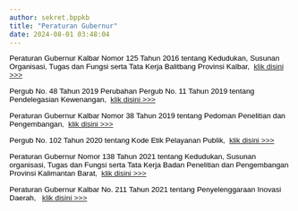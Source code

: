 ```yaml
---
author: sekret.bppkb
title: "Peraturan Gubernur"
date: 2024-08-01 03:48:04
---
```

<p style="margin: 0cm; font-variant-ligatures: normal; font-variant-caps: normal; orphans: 2; text-align: start; widows: 2; -webkit-text-stroke-width: 0px; text-decoration-thickness: initial; text-decoration-style: initial; text-decoration-color: initial; word-spacing: 0px; line-height: 1.1;"><span style="font-size: 10pt; font-family: arial, helvetica, sans-serif;"><strong><span style="color: black; font-weight: normal;"><span style="vertical-align: inherit;"><span style="vertical-align: inherit;">Peraturan Gubernur Kalbar Nomor 125 Tahun 2016 tentang Kedudukan, Susunan Organisasi, Tugas dan Fungsi serta Tata Kerja Balitbang Provinsi Kalbar,&nbsp; </span></span><a href="https://drive.google.com/file/d/1AmKiMnOy4X2tkZKKjpEUZVrtBLygt6Wr/view?usp=sharing"><span style="vertical-align: inherit;"><span style="vertical-align: inherit;">klik disini &gt;&gt;&gt;</span></span></a></span></strong></span></p>

<p style="margin: 0cm; font-variant-ligatures: normal; font-variant-caps: normal; orphans: 2; text-align: start; widows: 2; -webkit-text-stroke-width: 0px; text-decoration-thickness: initial; text-decoration-style: initial; text-decoration-color: initial; word-spacing: 0px; line-height: 1.1;"><span style="font-size: 10pt; font-family: arial, helvetica, sans-serif;">&nbsp;</span></p>

<p style="margin: 0cm; font-variant-ligatures: normal; font-variant-caps: normal; orphans: 2; text-align: start; widows: 2; -webkit-text-stroke-width: 0px; text-decoration-thickness: initial; text-decoration-style: initial; text-decoration-color: initial; word-spacing: 0px; line-height: 1.1;"><span style="font-size: 10pt; font-family: arial, helvetica, sans-serif;"><strong><span style="color: black; font-weight: normal;"><span style="vertical-align: inherit;"><span style="vertical-align: inherit;">Pergub No. 48 Tahun 2019 Perubahan Pergub No. 11 Tahun 2019 tentang Pendelegasian Kewenangan,&nbsp; </span></span><a href="https://drive.google.com/file/d/1GNWpR9O-VSBEmIZ2Uh-CEF1YTm4SNmtl/view?usp=sharing"><span style="vertical-align: inherit;"><span style="vertical-align: inherit;">klik disini &gt;&gt;&gt;</span></span></a></span></strong></span></p>

<p style="margin: 0cm; font-variant-ligatures: normal; font-variant-caps: normal; orphans: 2; text-align: start; widows: 2; -webkit-text-stroke-width: 0px; text-decoration-thickness: initial; text-decoration-style: initial; text-decoration-color: initial; word-spacing: 0px; line-height: 1.1;"><span style="font-size: 10pt; font-family: arial, helvetica, sans-serif;">&nbsp;</span></p>

<p style="margin: 0cm; font-variant-ligatures: normal; font-variant-caps: normal; orphans: 2; text-align: start; widows: 2; -webkit-text-stroke-width: 0px; text-decoration-thickness: initial; text-decoration-style: initial; text-decoration-color: initial; word-spacing: 0px; line-height: 1.1;"><span style="font-size: 10pt; font-family: arial, helvetica, sans-serif;"><strong><span style="color: black; font-weight: normal;"><span style="vertical-align: inherit;"><span style="vertical-align: inherit;">Peraturan Gubernur Kalbar Nomor 38 Tahun 2019 tentang Pedoman Penelitian dan Pengembangan,&nbsp; </span></span><a href="https://drive.google.com/file/d/1ohlBugoNzZ0PPtqAtfKbKpkgvmaLTqkm/view?usp=sharing"><span style="vertical-align: inherit;"><span style="vertical-align: inherit;">klik disini &gt;&gt;&gt;</span></span></a></span></strong></span></p>

<p style="margin: 0cm; font-variant-ligatures: normal; font-variant-caps: normal; orphans: 2; text-align: start; widows: 2; -webkit-text-stroke-width: 0px; text-decoration-thickness: initial; text-decoration-style: initial; text-decoration-color: initial; word-spacing: 0px; line-height: 1.1;"><span style="font-size: 10pt; font-family: arial, helvetica, sans-serif;">&nbsp;</span></p>

<p style="margin: 0cm; font-variant-ligatures: normal; font-variant-caps: normal; orphans: 2; text-align: start; widows: 2; -webkit-text-stroke-width: 0px; text-decoration-thickness: initial; text-decoration-style: initial; text-decoration-color: initial; word-spacing: 0px; line-height: 1.1;"><span style="font-size: 10pt; font-family: arial, helvetica, sans-serif;"><strong><span style="color: black; font-weight: normal;"><span style="vertical-align: inherit;"><span style="vertical-align: inherit;">Pergub No. 102 Tahun 2020 tentang Kode Etik Pelayanan Publik,&nbsp; </span></span><a href="https://drive.google.com/file/d/16F_UOGUVp55gc25SJkw4lm48KGMHcugW/view?usp=sharing"><span style="vertical-align: inherit;"><span style="vertical-align: inherit;">klik disini &gt;&gt;&gt;</span></span></a></span></strong></span></p>

<p style="margin: 0cm; font-variant-ligatures: normal; font-variant-caps: normal; orphans: 2; text-align: start; widows: 2; -webkit-text-stroke-width: 0px; text-decoration-thickness: initial; text-decoration-style: initial; text-decoration-color: initial; word-spacing: 0px; line-height: 1.1;"><span style="font-size: 10pt; font-family: arial, helvetica, sans-serif;">&nbsp;</span></p>

<p style="margin: 0cm; font-variant-ligatures: normal; font-variant-caps: normal; orphans: 2; text-align: start; widows: 2; -webkit-text-stroke-width: 0px; text-decoration-thickness: initial; text-decoration-style: initial; text-decoration-color: initial; word-spacing: 0px; line-height: 1.1;"><span style="font-size: 10pt; font-family: arial, helvetica, sans-serif;"><strong><span style="color: black; font-weight: normal;"><span style="vertical-align: inherit;"><span style="vertical-align: inherit;">Peraturan Gubernur Nomor 138 Tahun 2021 tentang Kedudukan, Susunan organisasi, Tugas dan Fungsi serta Tata Kerja Badan Penelitian dan Pengembangan Provinsi Kalimantan Barat,&nbsp; </span></span><a href="https://drive.google.com/file/d/1csfQQ5eSjxrTgMMbA3rrXe6ak9Eo7PiG/view?usp=sharing"><span style="vertical-align: inherit;"><span style="vertical-align: inherit;">klik disini &gt;&gt;&gt;</span></span></a></span></strong></span></p>

<p style="margin: 0cm; font-variant-ligatures: normal; font-variant-caps: normal; orphans: 2; text-align: start; widows: 2; -webkit-text-stroke-width: 0px; text-decoration-thickness: initial; text-decoration-style: initial; text-decoration-color: initial; word-spacing: 0px; line-height: 1.1;"><span style="font-size: 10pt; font-family: arial, helvetica, sans-serif;">&nbsp;</span></p>

<p style="margin: 0cm; font-variant-ligatures: normal; font-variant-caps: normal; orphans: 2; text-align: start; widows: 2; -webkit-text-stroke-width: 0px; text-decoration-thickness: initial; text-decoration-style: initial; text-decoration-color: initial; word-spacing: 0px; line-height: 1.1;"><span style="font-size: 10pt; font-family: arial, helvetica, sans-serif;"><strong><span style="color: black; font-weight: normal;"><span style="vertical-align: inherit;"><span style="vertical-align: inherit;">Peraturan Gubernur Kalbar No. 211 Tahun 2021 tentang Penyelenggaraan Inovasi Daerah,&nbsp;&nbsp; </span></span><a href="https://drive.google.com/file/d/1hRSbewQquGvLnUffhkzeaP-K4Pogv2Q7/view?usp=sharing"><span style="vertical-align: inherit;"><span style="vertical-align: inherit;">klik disini &gt;&gt;&gt;</span></span></a></span></strong></span></p>

<p style="margin: 0cm; font-variant-ligatures: normal; font-variant-caps: normal; orphans: 2; text-align: start; widows: 2; -webkit-text-stroke-width: 0px; text-decoration-thickness: initial; text-decoration-style: initial; text-decoration-color: initial; word-spacing: 0px; line-height: 1.1;"></p>

